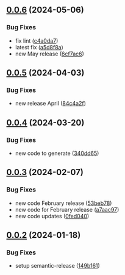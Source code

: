 ## [0.0.6](https://github.com/IBM/project-python-sdk/compare/v0.0.5...v0.0.6) (2024-05-06)


### Bug Fixes

* fix lint ([c4a0da7](https://github.com/IBM/project-python-sdk/commit/c4a0da7e5f8c8d7ccd2090e9ed2cb2737695389e))
* latest fix ([a5d8f8a](https://github.com/IBM/project-python-sdk/commit/a5d8f8a5b8e31007c7bb48b5cae97441a02f3815))
* new May release ([6cf7ac6](https://github.com/IBM/project-python-sdk/commit/6cf7ac6fd927a451dc7d7065925f3f03647d14b2))

## [0.0.5](https://github.com/IBM/project-python-sdk/compare/v0.0.4...v0.0.5) (2024-04-03)


### Bug Fixes

* new release April ([84c4a2f](https://github.com/IBM/project-python-sdk/commit/84c4a2f5bac7cd485fc57aa0ceb2ed2a90140f41))

## [0.0.4](https://github.com/IBM/project-python-sdk/compare/v0.0.3...v0.0.4) (2024-03-20)


### Bug Fixes

* new code to generate ([340dd65](https://github.com/IBM/project-python-sdk/commit/340dd655fa75f8d6925fbf66817bc2edf860401c))

## [0.0.3](https://github.com/IBM/project-python-sdk/compare/v0.0.2...v0.0.3) (2024-02-07)


### Bug Fixes

* new code February release ([53beb78](https://github.com/IBM/project-python-sdk/commit/53beb783e3c29faa77b7ae2dcf3dd76e7aa952b8))
* new code for February release ([a7aac97](https://github.com/IBM/project-python-sdk/commit/a7aac97fb5a4526b5e05c5a3d92b379473d8befc))
* new code updates ([0fed040](https://github.com/IBM/project-python-sdk/commit/0fed040ea53d583dd44aaf4c9fd6c2554dcbeb9a))

## [0.0.2](https://github.com/IBM/project-python-sdk/compare/v0.0.1...v0.0.2) (2024-01-18)


### Bug Fixes

* setup semantic-release ([149b161](https://github.com/IBM/project-python-sdk/commit/149b1615207b2133577757f9e5e3e83ff08021e5))

